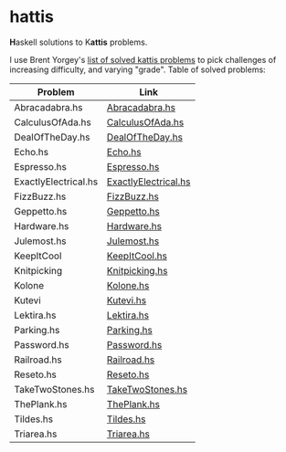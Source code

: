 # hattis

**H**askell solutions to K**attis** problems.

I use Brent Yorgey's [list of solved kattis problems](http://ozark.hendrix.edu/~yorgey/kattis.html) to pick challenges of increasing difficulty, and varying "grade".
Table of solved problems:

| Problem              | Link                                               |
| -------------------- | -------------------------------------------------- |
| Abracadabra.hs       | [Abracadabra.hs](./src/Abracadabra.hs)             |
| CalculusOfAda.hs     | [CalculusOfAda.hs](./src/CalculusOfAda.hs)         |
| DealOfTheDay.hs      | [DealOfTheDay.hs](./src/DealOfTheDay.hs)           |
| Echo.hs              | [Echo.hs](./src/Echo.hs)                           |
| Espresso.hs          | [Espresso.hs](./src/Espresso.hs)                   |
| ExactlyElectrical.hs | [ExactlyElectrical.hs](./src/ExactlyElectrical.hs) |
| FizzBuzz.hs          | [FizzBuzz.hs](./src/FizzBuzz.hs)                   |
| Geppetto.hs          | [Geppetto.hs](./src/Geppetto.hs)                   |
| Hardware.hs          | [Hardware.hs](./src/Hardware.hs)                   |
| Julemost.hs          | [Julemost.hs](./src/Julemost.hs)                   |
| KeepItCool           | [KeepItCool.hs](./src/KeepItCool.hs)               |
| Knitpicking          | [Knitpicking.hs](./src/Knitpicking.hs)             |
| Kolone               | [Kolone.hs](./src/Kolone.hs)                       |
| Kutevi               | [Kutevi.hs](./src/Kutevi.hs)                       |
| Lektira.hs           | [Lektira.hs](./src/Lektira.hs)                     |
| Parking.hs           | [Parking.hs](./src/Parking.hs)                     |
| Password.hs          | [Password.hs](./src/Password.hs)                   |
| Railroad.hs          | [Railroad.hs](./src/Railroad.hs)                   |
| Reseto.hs            | [Reseto.hs](./src/Reseto.hs)                       |
| TakeTwoStones.hs     | [TakeTwoStones.hs](./src/TakeTwoStones.hs)         |
| ThePlank.hs          | [ThePlank.hs](./src/ThePlank.hs)                   |
| Tildes.hs            | [Tildes.hs](./src/Tildes.hs)                       |
| Triarea.hs           | [Triarea.hs](./src/Triarea.hs)                     |
